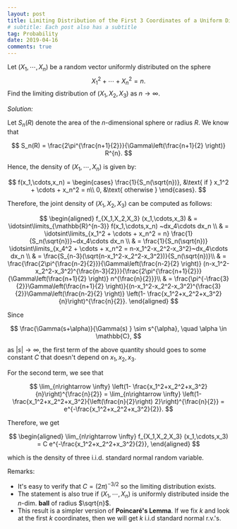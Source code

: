 ```yaml
---
layout: post
title: Limiting Distribution of the First 3 Coordinates of a Uniform Distribution on a Sphere
# subtitle: Each post also has a subtitle
tag: Probability
date: 2019-04-16
comments: true
---
```

Let $(X_1, \cdots, X_n)$ be a random vector uniformly distributed on the sphere
$$
X_1^2 + \cdots + X_n^2 = n.
$$
Find the limiting distribution of $(X_1, X_2, X_3)$ as $n \rightarrow \infty$.

_Solution:_

Let $S_n(R)$ denote the area of the $n$-dimensional sphere or radius $R$. We know that

$$
S_n(R) = \frac{2\pi^{\frac{n+1}{2}}}{\Gamma\left(\frac{n+1}{2} \right)} R^{n}.
$$

Hence, the density of $(X_1, \cdots, X_n)$ is given by:

$$
f(x_1,\cdots,x_n) = \begin{cases}
\frac{1}{S_n(\sqrt{n})}, &\text{ if } x_1^2 + \cdots + x_n^2 = n\\
0, &\text{ otherwise }
\end{cases}.
$$

Therefore, the joint density of $(X_1, X_2, X_3)$ can be computed as follows:

$$
\begin{aligned}
f_{X_1,X_2,X_3} (x_1,\cdots,x_3) & = \idotsint\limits_{\mathbb{R}^{n-3}} f(x_1,\cdots,x_n) ~dx_4\cdots dx_n \\
& = \idotsint\limits_{x_1^2 + \cdots + x_n^2 = n} \frac{1}{S_n(\sqrt{n})}~dx_4\cdots dx_n  \\
& =  \frac{1}{S_n(\sqrt{n})} \idotsint\limits_{x_4^2 + \cdots + x_n^2 = n-x_1^2-x_2^2-x_3^2}~dx_4\cdots dx_n   \\
& = \frac{S_{n-3}(\sqrt{n-x_1^2-x_2^2-x_3^2})}{S_n(\sqrt{n})}\\
& = \frac{\frac{2\pi^{\frac{n-2}{2}}}{\Gamma\left(\frac{n-2}{2} \right)} (n-x_1^2-x_2^2-x_3^2)^{\frac{n-3}{2}}}{\frac{2\pi^{\frac{n+1}{2}}}{\Gamma\left(\frac{n+1}{2} \right)} n^{\frac{n}{2}}}\\
& = \frac{\pi^{-\frac{3}{2}}\Gamma\left(\frac{n+1}{2} \right)}{(n-x_1^2-x_2^2-x_3^2)^{\frac{3}{2}}\Gamma\left(\frac{n-2}{2} \right)} \left(1- \frac{x_1^2+x_2^2+x_3^2}{n}\right)^{\frac{n}{2}}.
\end{aligned}
$$

Since

$$
\frac{\Gamma(s+\alpha)}{\Gamma(s) } \sim s^{\alpha}, \quad \alpha \in \mathbb{C},
$$

as $|s| \rightarrow \infty$, the first term of the above quantity should goes to some constant $C$ that doesn't depend on $x_1, x_2, x_3$.

For the second term, we see that

$$
\lim_{n\rightarrow \infty} \left(1- \frac{x_1^2+x_2^2+x_3^2}{n}\right)^{\frac{n}{2}} = \lim_{n\rightarrow \infty} \left(1- \frac{x_1^2+x_2^2+x_3^2}{\left(\frac{n}{2}\right) 2}\right)^{\frac{n}{2}}
 = e^{-\frac{x_1^2+x_2^2+x_3^2}{2}}.
$$

Therefore, we get

$$
\begin{aligned}
\lim_{n\rightarrow \infty}  f_{X_1,X_2,X_3} (x_1,\cdots,x_3) = C e^{-\frac{x_1^2+x_2^2+x_3^2}{2}},
\end{aligned}
$$

which is the density of three i.i.d. standard normal random variable.

Remarks:
- It's easy to verify that $C= (2\pi)^{-3/2}$ so the limiting distribution exists.
- The statement is also true if $(X_1, \cdots, X_n)$ is uniformly distributed inside the $n$-dim. **ball** of radius $\sqrt{n}$.
- This result is a simpler version of **Poincaré's Lemma**. If we fix $k$ and look at the first $k$ coordinates, then we will get $k$ i.i.d standard normal r.v.'s.
